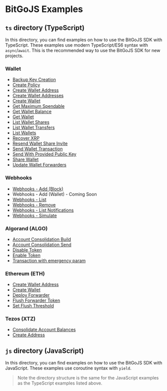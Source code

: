 # BitGoJS Examples

## `ts` directory (TypeScript)

In this directory, you can find examples on how to use the BitGoJS SDK with TypeScript. These examples use modern TypeScript/ES6 syntax with `async`/`await`. This is the recommended way to use the BitGoJS SDK for new projects.

### Wallet

* [Backup Key Creation](./ts/backup-key-creation.ts)
* [Create Policy](./ts/create-policy.ts)
* [Create Wallet Address](./ts/create-wallet-address.ts)
* [Create Wallet Addresses](./ts/create-wallet-addresses.ts)
* [Create Wallet](./ts/create-wallet.ts)
* [Get Maximum Spendable](./ts/get-maximum-spendable.ts)
* [Get Wallet Balance](./ts/get-wallet-balance.ts)
* [Get Wallet](./ts/get-wallet.ts)
* [List Wallet Shares](./ts/list-wallet-shares.ts)
* [List Wallet Transfers](./ts/list-wallet-transfers.ts)
* [List Wallets](./ts/list-wallets.ts)
* [Recover XRP](./ts/recover-xrp.ts)
* [Resend Wallet Share Invite](./ts/resend-wallet-share-invite.ts)
* [Send Wallet Transaction](./ts/send-wallet-transaction.ts)
* [Send With Provided Public Key](./ts/send-with-provided-public-keys.ts)
* [Share Wallet](./ts/share-wallet.ts)
* [Update Wallet Forwarders](./ts/update-wallet-forwarders.ts)

### Webhooks

* [Webhooks - Add (Block)](./ts/webhooks-block-add.ts)
* Webhooks - Add (Wallet) - Coming Soon
* [Webhooks - List](./ts/webhooks-list.ts)
* [Webhooks - Remove](./ts/webhooks-remove.ts)
* [Webhooks - List Notifications](./ts/webhooks-list-notifications.ts)
* [Webhooks - Simulate](./ts/webhooks-simulate.ts)

### Algorand (ALGO)

* [Account Consolidation Build](./ts/algo/account-consolidation-build.ts)
* [Account Consolidation Send](./ts/algo/account-consolidation-send.ts)
* [Disable Token](./ts/algo/disable-token.ts)
* [Enable Token](./ts/algo/enable-token.ts)
* [Transaction with emergency param](./ts/algo/transaction-with-emergency-param.ts)

### Ethereum (ETH)

* [Create Wallet Address](./ts/eth/create-wallet-address.ts)
* [Create Wallet](./ts/eth/create-wallet.ts)
* [Deploy Forwarder](./ts/eth/deployForwarder.ts)
* [Flush Forwarder Token](./ts/eth/flushForwarderToken.ts)
* [Set Flush Threshold](./ts/eth/set-flush-threshold.ts)

### Tezos (XTZ)

* [Consolidate Account Balances](./ts/xtz/consolidate-account-balances.ts)
* [Create Address](./ts/xtz/create-address.ts)

## `js` directory (JavaScript)

In this directory, you can find examples on how to use the BitGoJS SDK with JavaScript. These examples use coroutine syntax with `yield`.

> Note the directory structure is the same for the JavaScript examples as the TypeScript examples listed above.
